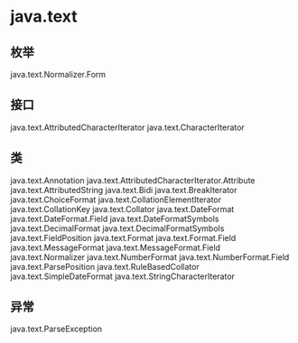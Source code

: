 # java.text

## 枚举

java.text.Normalizer.Form

## 接口

java.text.AttributedCharacterIterator
java.text.CharacterIterator

## 类

java.text.Annotation
java.text.AttributedCharacterIterator.Attribute
java.text.AttributedString
java.text.Bidi
java.text.BreakIterator
java.text.ChoiceFormat
java.text.CollationElementIterator
java.text.CollationKey
java.text.Collator
java.text.DateFormat
java.text.DateFormat.Field
java.text.DateFormatSymbols
java.text.DecimalFormat
java.text.DecimalFormatSymbols
java.text.FieldPosition
java.text.Format
java.text.Format.Field
java.text.MessageFormat
java.text.MessageFormat.Field
java.text.Normalizer
java.text.NumberFormat
java.text.NumberFormat.Field
java.text.ParsePosition
java.text.RuleBasedCollator
java.text.SimpleDateFormat
java.text.StringCharacterIterator

## 异常

java.text.ParseException




